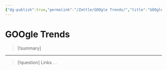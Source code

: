 ```yaml
---
{"dg-publish":true,"permalink":"/Zettle/GOOgle Trends/","title":"GOOgle trends","tags":["ZeType/Referencia"],"created":"2023-09-05T07:36:28.574-05:00","updated":"2023-09-09T18:23:13.897-05:00"}
---
```



# GOOgle Trends

> [!summary] 
> 

- - - 
> [!question] Links
> .
> .
